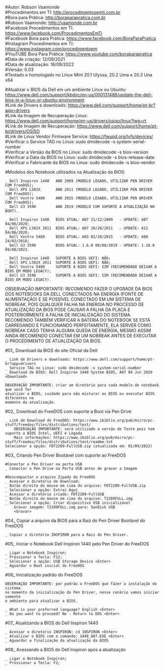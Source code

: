 #Autor: Robson Vaamonde<br>
#Procedimentos em TI: http://procedimentosemti.com.br<br>
#Bora para Prática: http://boraparapratica.com.br<br>
#Robson Vaamonde: http://vaamonde.com.br<br>
#Facebook Procedimentos em TI: https://www.facebook.com/ProcedimentosEmTi<br>
#Facebook Bora para Prática: https://www.facebook.com/BoraParaPratica<br>
#Instagram Procedimentos em TI: https://www.instagram.com/procedimentoem<br>
#YouTUBE Bora Para Prática: https://www.youtube.com/boraparapratica<br>
#Data de criação: 12/09/2021<br>
#Data de atualização: 18/09/2022<br>
#Versão: 0.03<br>
#Testado e homologado no Linux Mint 20.1 Ulyssa, 20.2 Uma e 20.3 Una x64

#Atualizar o BIOS da Dell em um ambiente Linux ou Ubuntu: https://www.dell.com/support/kbdoc/en-us/000131486/update-the-dell-bios-in-a-linux-or-ubuntu-environment<br>
#Link de Drivers e downloads: https://www.dell.com/support/home/pt-br?app=drivers<br>
#Link da Imagem de Recuperação Linux: https://www.dell.com/support/home/en-us/drivers/osiso/linux?lwp=rt<br>
#Link de Imagem de Recuperação: https://www.dell.com/support/home/pt-br/drivers/OSISO<br>
#Link de Linux Vendor Firmware Service: https://fwupd.org/lvfs/devices/<br>
#Verificar o Service TAG no Linux: sudo dmidecode -s system-serial-number<br>
#Verificar a Versão da BIOS no Linux: sudo dmidecode -s bios-version<br>
#Verificar a Data da BIOS no Linux: sudo dmidecode -s bios-release-date<br>
#Verificar o Fabricante da BIOS no Linux: sudo dmidecode -s bios-vendor

#Modelos dos Notebook utilizados na Atualização da BIOS:

	_ Dell Inspiron 1440   ANO 2009 (MODELO LEGADO, UTILIZAR PEN DRIVER COM FreeDOS);
	_ Dell XPS L502X       ANO 2011 (MODELO LEGADO, UTILIZAR PEN DRIVER COM FreeDOS);
	_ Dell Vostro 5480     ANO 2015 (MODELO LEGADO, UTILIZAR PEN DRIVER COM FreeDOS);
	_ Dell G3 3590         ANO 2019 (MODELO COM SUPORTE A ATUALIZAÇÃO NO BOOT).

	_ Dell Inspiron 1440   BIOS ATUAL: A07 21/12/2009   - UPDATE: A07 04/06/2020;
	_ Dell XPS L502X 2011  BIOS ATUAL: A07 10/20/2011   - UPDATE: A12 04/06/2020;
	_ Dell Vostro 5480     BIOS ATUAL: A03 02/10/2015   - UPDATE: A08 24/02/2018;
	_ Dell G3 3590         BIOS ATUAL: 1.6.0 08/08/2019 - UPDATE: 1.18.0 09/08/2022.

	_ Dell Inspiron 1440   SUPORTE A BIOS UEFI: NÃO;
	_ Dell XPS L502X 2011  SUPORTE A BIOS UEFI: NÃO;
	_ Dell Vostro 5480     SUPORTE A BIOS UEFI: SIM (RECOMENDADO DEIXAR A BIOS EM MODO LEGACY);
	_ Dell G3 3590         SUPORTE A BIOS UEFI: SIM (RECOMENDADO DEIXAR A BIOS EM MODO LEGACY).

OBSERVAÇÃO IMPORTANTE: RECOMENDO FAZER O UPGRADE DA BIOS DOS NOTEBOOKS DA DELL CONECTADOS
NA ENERGIA (FONTE DE ALIMENTAÇÃO) E SE POSSÍVEL CONECTADO EM UM SISTEMA DE NOBREAK, POIS
QUALQUER FALHA NA ENERGIA NO PROCESSO DE ATUALIZAÇÃO DA BIOS PODE CAUSAR A FALHA DA PLACA
E POSTERIORMENTE A FALHA DE INICIALIZAÇÃO DO SISTEMA. RECOMENDO TAMBÉM VERIFICAR A BATERIA
DO NOTEBOOK SE ESTÁ CARREGANDO E FUNCIONANDO PERFEITAMENTE, ELA SERVER COMO NOBREAK CASO
TENHA ALGUMA QUEDA DE ENERGIA, MESMO ASSIM AINDA RECOMENDO CONECTAR EM UM NOBREAK ANTES DE
EXECUTAR O PROCEDIMENTO DE ATUALIZAÇÃO DA BIOS.

#01_ Download da BIOS do site Oficial da Dell

	_ Link de Drivers e downloads: https://www.dell.com/support/home/pt-br?app=drivers
	_ Service TAG no Linux: sudo dmidecode -s system-serial-number
	_ Download da BIOS: Dell Inspiron 1440 System BIOS, A07 04 Jun 2020 <Download>

	OBSERVAÇÃO IMPORTANTE: criar um diretório para cada modelo de notebook que você for
	atualizar a BIOS, cuidado para não misturar as BIOS ou executar BIOS diferentes no
	momento da atualização.

#02_ Download do FreeDOS com suporte a Boot via Pen Drive

	_ Link de Download do FreeDOS: https://www.ibiblio.org/pub/micro/pc-stuff/freedos/files/distributions/test/
		OBSERVAÇÃO IMPORTANTE: será utilizado a versão de Teste pois tem suporte a BIOS Intel, UEFI e Legada
		Mais informações: https://www.ibiblio.org/pub/micro/pc-stuff/freedos/files/distributions/test/readme.txt
	Selecionar a opção: FDT2209-FullUSB.zip (atualizada em: 01/09/2022)

#03_ Criando Pen Driver Bootável com suporte ao FreeDOS

	#Conectar o Pen Driver na porta USB
	_ Conectar o Pen Drive na Porta USB antes de gravar a Imagem

	#Descompactar o arquivo Zipado do FreeDOS
	_ Acessar o diretório de Download;
	_ Botão direito do mouse em cima do arquivo: FDT2209-FullUSB.zip
	_ Selecionar a opção: Extrai Aqui
	_ Acessar o diretório criado: FDT2209-FullUSB
	_ Botão direito do mouse em cima do arquivo: T2209FULL.img
	_ Selecionar a opção: Criar dispositivo USB inicializável
		Gravar imagem: T2209FULL.img para: SanDisk USB
		<Gravar>

#04_ Copiar a arquivo da BIOS para a Raiz do Pen Driver Bootável do FreeDOS

	_ Copiar o diretório INSPIRON para a Raiz do Pen Driver.

#05_ Iniciar o Notebook Dell Inspiron 1440 pelo Pen Driver do FreeDOS

	_ Ligar o Notebook Inspiron;
	_ Pressionar a Tecla: F12;
	_ Selecionar a opção: USB Storage Device <Enter>
	_ Aguardar o Boot inicial do FreeDOS

#06_ Inicialização padrão do FreeDOS

	OBSERVAÇÃO IMPORTANTE: por padrão o FreeDOS que fazer a instalação do sistema
	no momento da inicialização do Pen Driver, nesse cenário vamos iniciar somente
	o ambiente para atualizar a BIOS.

	_ What is your preferred language? English <Enter>
	_ Do you want to proceed? No - Return to DOS <Enter>

#07_ Atualizando a BIOS do Dell Inspiron 1440

	_ Acessar o diretório INSPIRON: cd INSPIRON <Enter>
	_ Atualizar o BIOS com o comando: 1440_A07.EXE <Enter>
	_ Aguardar a finalização da atualização da BIOS

#08_ Acessando a BIOS do Dell Inspiron após a atualização

	_ Ligar o Notebook Inspiron;
	_ Pressionar a Tecla: F2;